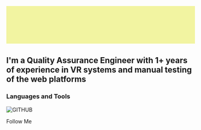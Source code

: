 [![Header](https://github.com/Azenevich/Azenevich/blob/main/assets/download.gif)](https://www.linkedin.com/in/anastasiya-zenevich-314278224/)

## I'm a Quality Assurance Engineer with 1+ years of experience in VR systems and manual testing of the web platforms 

### Languages and Tools
![GITHUB](https://img.shields.io/badge/-GITHUB-1C0005?style=flat&logo=github&logoColor=FFFFFF)

Follow Me